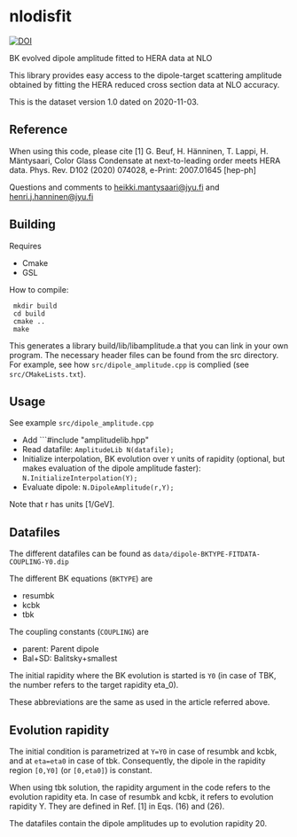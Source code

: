 # nlodisfit
[![DOI](https://zenodo.org/badge/300266903.svg)](https://zenodo.org/badge/latestdoi/300266903)

BK evolved dipole amplitude fitted to HERA data at NLO

This library provides easy access to the dipole-target scattering amplitude obtained by fitting the HERA reduced cross section data at NLO accuracy.

This is the dataset version 1.0 dated on 2020-11-03. 

## Reference
When using this code, please cite
[1] G. Beuf, H. Hänninen, T. Lappi, H. Mäntysaari, Color Glass Condensate at next-to-leading order meets HERA data. Phys. Rev. D102 (2020) 074028, e-Print: 2007.01645 [hep-ph]

Questions and comments to heikki.mantysaari@jyu.fi and henri.j.hanninen@jyu.fi

## Building
Requires
* Cmake
* GSL

How to compile:
```
 mkdir build
 cd build
 cmake ..
 make
```

This generates a library build/lib/libamplitude.a that you can link in your own program. The necessary header files can be found from the src directory. For example, see how ```src/dipole_amplitude.cpp``` is complied (see ```src/CMakeLists.txt```).

## Usage
See example ```src/dipole_amplitude.cpp```

* Add ```#include "amplitudelib.hpp"
* Read datafile: ```AmplitudeLib N(datafile);```
* Initialize interpolation, BK evolution over ```Y``` units of rapidity (optional, but makes evaluation of the dipole amplitude faster): ```N.InitializeInterpolation(Y);```
* Evaluate dipole: ```N.DipoleAmplitude(r,Y);```

Note that r has units [1/GeV].

## Datafiles
The different datafiles can be found as ```data/dipole-BKTYPE-FITDATA-COUPLING-Y0.dip```

The different BK equations (```BKTYPE```) are
* resumbk
* kcbk
* tbk

The coupling constants (```COUPLING```) are
* parent: Parent dipole
* Bal+SD: Balitsky+smallest

The initial rapidity where the BK evolution is started is ```Y0``` (in case of TBK, the number refers to the target rapidity eta_0).

These abbreviations are the same as used in the article referred above.

## Evolution rapidity
The initial condition is parametrized at ```Y=Y0``` in case of resumbk and kcbk, and at ```eta=eta0``` in case of tbk. Consequently, the dipole in the rapidity region ```[0,Y0]``` (or ```[0,eta0]```) is constant. 

When using tbk solution, the rapidity argument in the code refers to the evolution rapidity eta. In case of resumbk and kcbk, it refers to evolution rapidity Y. They are defined in Ref. [1] in Eqs. (16) and (26).

The datafiles contain the dipole amplitudes up to evolution rapidity 20.
